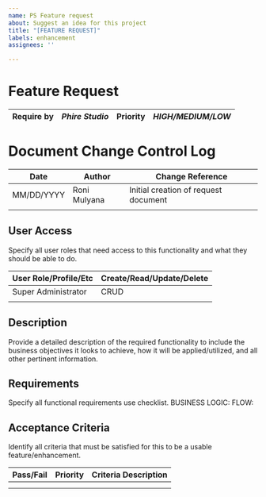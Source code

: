 ```yaml
---
name: PS Feature request
about: Suggest an idea for this project
title: "[FEATURE REQUEST]"
labels: enhancement
assignees: ''

---
```


# Feature Request

| **Require by** | *Phire Studio* | **Priority** | *HIGH/MEDIUM/LOW* |
| --- | --- | --- | --- |

# Document Change Control Log

| **Date**      | **Author** | **Change Reference** |
| --- | --- | --- | 
| MM/DD/YYYY | Roni Mulyana | Initial creation of request document |
| | | |

## User Access

Specify all user roles that need access to this functionality and what they should be able to do.

| **User Role/Profile/Etc**      | **Create/Read/Update/Delete** |
| --- | --- |
| Super Administrator      | CRUD |
| | |

## Description

Provide a detailed description of the required functionality to include the business objectives it looks to achieve, how it will be applied/utilized, and all other pertinent information.

##  Requirements

Specify all functional requirements use checklist.
BUSINESS LOGIC:
FLOW:

## Acceptance Criteria

Identify all criteria that must be satisfied for this to be a usable feature/enhancement.

| **Pass/Fail** | **Priority** | **Criteria Description** |
| --- | --- | --- |
| | | <Submission of web inquiry form creates new student record and populates data appropriately.> |
| | | |
